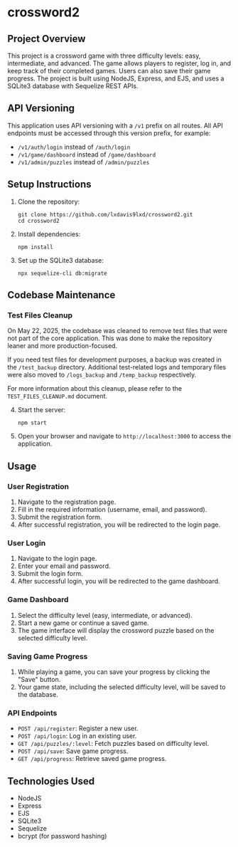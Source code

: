 # crossword2

## Project Overview

This project is a crossword game with three difficulty levels: easy, intermediate, and advanced. The game allows players to register, log in, and keep track of their completed games. Users can also save their game progress. The project is built using NodeJS, Express, and EJS, and uses a SQLite3 database with Sequelize REST APIs.

## API Versioning

This application uses API versioning with a `/v1` prefix on all routes. All API endpoints must be accessed through this version prefix, for example:
- `/v1/auth/login` instead of `/auth/login`
- `/v1/game/dashboard` instead of `/game/dashboard`
- `/v1/admin/puzzles` instead of `/admin/puzzles`

## Setup Instructions

1. Clone the repository:
   ```
   git clone https://github.com/lxdavis9lxd/crossword2.git
   cd crossword2
   ```

2. Install dependencies:
   ```
   npm install
   ```

3. Set up the SQLite3 database:
   ```
   npx sequelize-cli db:migrate
   ```

## Codebase Maintenance

### Test Files Cleanup

On May 22, 2025, the codebase was cleaned to remove test files that were not part of the core application. This was done to make the repository leaner and more production-focused. 

If you need test files for development purposes, a backup was created in the `/test_backup` directory. Additional test-related logs and temporary files were also moved to `/logs_backup` and `/temp_backup` respectively.

For more information about this cleanup, please refer to the `TEST_FILES_CLEANUP.md` document.

4. Start the server:
   ```
   npm start
   ```

5. Open your browser and navigate to `http://localhost:3000` to access the application.

## Usage

### User Registration

1. Navigate to the registration page.
2. Fill in the required information (username, email, and password).
3. Submit the registration form.
4. After successful registration, you will be redirected to the login page.

### User Login

1. Navigate to the login page.
2. Enter your email and password.
3. Submit the login form.
4. After successful login, you will be redirected to the game dashboard.

### Game Dashboard

1. Select the difficulty level (easy, intermediate, or advanced).
2. Start a new game or continue a saved game.
3. The game interface will display the crossword puzzle based on the selected difficulty level.

### Saving Game Progress

1. While playing a game, you can save your progress by clicking the "Save" button.
2. Your game state, including the selected difficulty level, will be saved to the database.

### API Endpoints

- `POST /api/register`: Register a new user.
- `POST /api/login`: Log in an existing user.
- `GET /api/puzzles/:level`: Fetch puzzles based on difficulty level.
- `POST /api/save`: Save game progress.
- `GET /api/progress`: Retrieve saved game progress.

## Technologies Used

- NodeJS
- Express
- EJS
- SQLite3
- Sequelize
- bcrypt (for password hashing)
